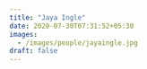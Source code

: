 ```yaml
---
title: "Jaya Ingle"
date: 2020-07-30T07:31:52+05:30
images:
  - /images/people/jayaingle.jpg
draft: false
---
```


